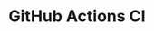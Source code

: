# GitHub Actions CI









































































































































































































































































































































































































































































































































































































































































































































































































































































































































































































































































































































































































































































































































































































































































































































































































































































































































































































































































































































































































































































































































































































































































































































































































































